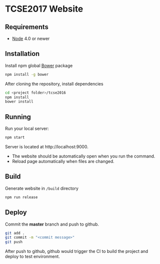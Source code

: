 # TCSE2017 Website

## Requirements
- [Node](https://nodejs.org) 4.0 or newer

## Installation
Install npm global [Bower](http://bower.io/) package
```sh
npm install -g bower
```
After cloning the repository, install dependencies
```sh
cd <project folder>/tcse2016
npm install
bower install
```
## Running
Run your local server:
```sh
npm start
```
Server is located at http://localhost:9000.  
- The website should be automatically open when you run the command.
- Reload page automatically when files are changed.

## Build
Generate website in `/build` directory
```sh
npm run release
```

## Deploy
Commit the **master** branch and push to github.
```sh
git add .
git commit -m "<commit message>"
git push
```
After push to github, github would trigger the CI to build the project and deploy to test environment.
